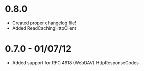 # 0.8.0
* Created proper changelog file!
* Added ReadCachingHttpClient

# 0.7.0 - 01/07/12
* Added support for RFC 4918 (WebDAV) HttpResponseCodes
